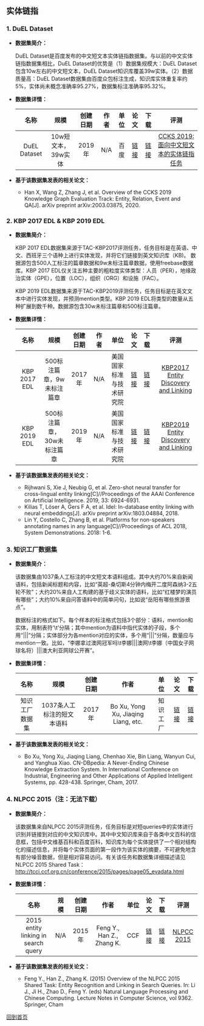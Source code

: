 &nbsp;
## 实体链指

### 1. DuEL Dataset
- <strong>数据集简介：</strong>

    DuEL Dataset是百度发布的中文短文本实体链指数据集。与以前的中文实体链指数据集相比，DuEL Dataset的优势是（1）数据集规模大：DuEL Dataset包含10w左右的中文短文本，DuEL Dataset知识库覆盖39w实体。（2）数据质量高：DuEL Dataset数据集由百度众包标注生成，知识库实体重复率约5%，实体尚未概念准确率95.27%，数据集标注准确率95.32%。

- <strong>数据集详情：</strong>

    |  名称 | 规模 | 创建日期 | 作者 | 单位 | 论文 | 下载 | 评测 |
    | :---: | :---:| :---: | :---: | :---: | :---: | :---: | :---: |
    | DuEL Dataset |10w短文本，39w实体 | 2019年 |N/A | 百度 | [链接](https://arxiv.org/pdf/2003.03875.pdf) | [链接](https://ai.baidu.com/broad/download)| [CCKS 2019: 面向中文短文本的实体链指任务](https://biendata.com/competition/ccks_2019_el/)|

- <strong>基于该数据集发表的相关论文：</strong>
    - Han X, Wang Z, Zhang J, et al. Overview of the CCKS 2019 Knowledge Graph Evaluation Track: Entity, Relation, Event and QA[J]. arXiv preprint arXiv:2003.03875, 2020.


### 2. KBP 2017 EDL & KBP 2019 EDL
- <strong>数据集简介：</strong>

    KBP 2017 EDL数据集来源于TAC-KBP2017评测任务，任务目标是在英语、中文、西班牙三个语种上进行实体发现，并将它们链接到英文知识库（KB)。
数据源包含500人工标注的篇章数据和9w未标注篇章数据，使用freebase数据库。KBP 2017 EDL仅关注五种主要的粗粒度实体类型：人员（PER），地缘政治实体（GPE），位置（LOC），组织（ORG）和设施（FAC）。

    KBP 2019 EDL数据集来源于TAC-KBP2019评测任务，任务目标是在英文文本中进行实体发现，并预测mention类型。KBP 2019 EDL将类型的数量从五种扩展到数千种。数据源包含30w未标注篇章和500标注篇章。
    
- <strong>数据集详情：</strong>

    |  名称 | 规模 | 创建日期 | 作者 | 单位 | 论文 | 下载 | 评测 |
    | :---: | :---:| :---: | :---: | :---: | :---: | :---: | :---: | 
    | KBP 2017 EDL | 500标注篇章，9w未标注篇章 | 2017年 | N/A | 美国国家标准与技术研究院 | [链接](http://nlp.cs.rpi.edu/paper/kbp2017.pdf) | [链接](https://tac.nist.gov/2017/KBP/index.html)| [KBP2017 Entity Discovery and Linking](https://tac.nist.gov/2017/KBP/index.html)
    | KBP 2019 EDL | 500标注篇章，30w未标注篇章 | 2019年 | N/A | 美国国家标准与技术研究院 | [链接](http://nlp.cs.rpi.edu/kbp/2019/EDL2019TaskSpec_V6.0.pdf) | [链接](https://tac.nist.gov/2019/index.html)| [KBP2019 Entity Discovery and Linking](https://tac.nist.gov/2019/index.html)

- <strong>基于该数据集发表的相关论文：</strong>
    - Rijhwani S, Xie J, Neubig G, et al. Zero-shot neural transfer for cross-lingual entity linking[C]//Proceedings of the AAAI Conference on Artificial Intelligence. 2019, 33: 6924-6931.
    - Kilias T, Löser A, Gers F A, et al. Idel: In-database entity linking with neural embeddings[J]. arXiv preprint arXiv:1803.04884, 2018.
    - Lin Y, Costello C, Zhang B, et al. Platforms for non-speakers annotating names in any language[C]//Proceedings of ACL 2018, System Demonstrations. 2018: 1-6.


### 3. 知识工厂数据集
- <strong>数据集简介：</strong>

    该数据集由1037条人工标注的中文短文本语料组成。其中大约70%来自新闻语料，包括新闻标题和内容，比如“英超-桑切斯4分钟内梅开二度阿森纳3-2五轮不败”；大约20%来自人工构建的基于歧义实体的语料，比如“红楼梦的演员有哪些”；大约10%来自问答语料中的简单问句，比如说“岳阳有哪些旅游景点”。

    数据标注的格式如下。每个样本的标注格式包括3个部分：语料，mention和实体，用制表符‘\t’分隔；其中mention为语料中指代实体的子段，多个用“|||”分隔；实体部分为各mention对应的实体，多个用“|||”分隔，数量应与mention一致。比如，“李娜拿过澳网冠军吗\t李娜|||澳网\t李娜（中国女子网球名将）|||澳大利亚网球公开赛”。

- <strong>数据集详情：</strong>

    |  名称 | 规模 | 创建日期 | 作者 | 单位 | 论文 | 下载 | 
    | :---: | :---:| :---: | :---: | :---: | :---: | :---: | 
    | 知识工厂数据集 | 1037条人工标注的短文本语料 | 2017年 | Bo Xu, Yong Xu, Jiaqing Liang, etc. | 知识工厂 | [链接](http://www.xumenger.com/download/20180820/CN-DBpedia-System.pdf) | [链接](https://github.com/clhisawolfman/chinese_entity_linking)| 

- <strong>基于该数据集发表的相关论文：</strong>
    - Bo Xu, Yong Xu, Jiaqing Liang, Chenhao Xie, Bin Liang, Wanyun Cui, and Yanghua Xiao. CN-DBpedia: A Never-Ending Chinese Knowledge Extraction System. In International Conference on Industrial, Engineering and Other Applications of Applied Intelligent Systems, pp. 428-438. Springer, Cham, 2017.


### 4. NLPCC 2015（注：无法下载）
- <strong>数据集简介：</strong>

    该数据集来自NLPCC 2015评测任务，任务目标是对短queries中的实体进行识别并链接到对应的中文知识库中。其中中文知识库来自于各类中文百科的信息框，包括中文维基百科和百度百科，知识库为每个实体提供了一个相对结构化的描述信息，并将每个实体页面的第一段作为该实体的摘要，不可避免地含有部分噪音数据，但是相对容易访问。有关该任务和数据集详细描述请见NLPCC 2015 Shared Task：http://tcci.ccf.org.cn/conference/2015/pages/page05_evadata.html
    
- <strong>数据集详情：</strong>

    |  名称 | 规模 | 创建日期 | 作者 | 单位 | 论文 | 下载 | 评测 |
    | :---: | :---:| :---: | :---: | :---: | :---: | :---: | :---: | 
    | 2015 entity linking in search query | N/A | 2015年 | Feng Y., Han Z., Zhang K.  | CCF | [链接](https://link.springer.com/chapter/10.1007/978-3-319-25207-0_51) | [链接](https://biendata.com/ccf_tcci2018/datasets/tcci_tag/2)| [NLPCC 2015](http://tcci.ccf.org.cn/conference/2015/pages/page05_evadata.html) |

- <strong>基于该数据集发表的相关论文：</strong>
    - Feng Y., Han Z., Zhang K. (2015) Overview of the NLPCC 2015 Shared Task: Entity Recognition and Linking in Search Queries. In: Li J., Ji H., Zhao D., Feng Y. (eds) Natural Language Processing and Chinese Computing. Lecture Notes in Computer Science, vol 9362. Springer, Cham

[回到首页](/dataset.md)
